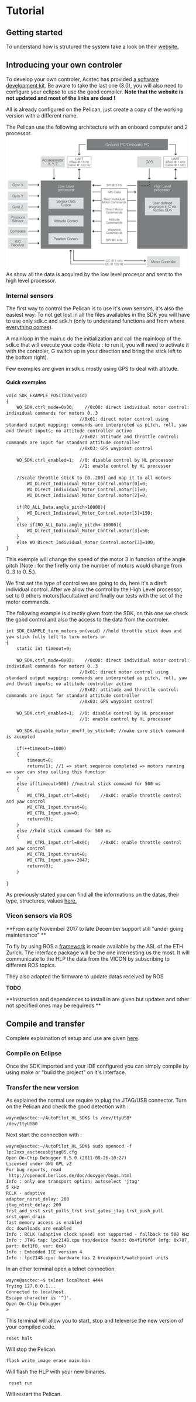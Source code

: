 # Tutorial

## Getting started

To understand how is strutured the system take a look on their [website. ](http://wiki.asctec.de/display/AR/AscTec+Pelican)

## Introducing your own controler

To develop your own controler, Acstec has provided [a software development kit](http://wiki.asctec.de/display/AR/AscTec+SDK). Be aware to take the last one \(3.0\), you will also need to configure your eclipse to use the good compiler. **Note that the website is not updated and most of the links are dead !**

All is already configured on the Pelican, just create a copy of the working version with a different name.

The Pelican use the following architecture with an onboard computer and 2 processor.![](/assets/AutoPilot_overview.png)As show all the data is acquired by the low level procesor and sent to the high level processor.

### Internal sensors

The first way to control the Pelican is to use it's own sensors, it's also the easiest way. To not get lost in all the files availables in the SDK you will have to use only sdk.c and sdk.h \(only to understand functions and from where [everything comes](http://wiki.asctec.de/display/AR/List+of+all+predefined+variables%2C+commands+and+parameters)\).

A mainloop in the main.c do the initialization and call the mainloop of the sdk.c that will execute your code \(Note : to run it, you will need to activate it with the controler, G switch up in your direction and bring the stick left to the bottom right\).

Few exemples are given in sdk.c mostly using GPS to deal with altitude.

#### Quick exemples

```
void SDK_EXAMPLE_POSITION(void)
{
    WO_SDK.ctrl_mode=0x00;    //0x00: direct individual motor control: individual commands for motors 0..3
                            //0x01: direct motor control using standard output mapping: commands are interpreted as pitch, roll, yaw and thrust inputs; no attitude controller active
                            //0x02: attitude and throttle control: commands are input for standard attitude controller
                            //0x03: GPS waypoint control

    WO_SDK.ctrl_enabled=1;  //0: disable control by HL processor
                            //1: enable control by HL processor

    //scale throttle stick to [0..200] and map it to all motors
        WO_Direct_Individual_Motor_Control.motor[0]=0;
        WO_Direct_Individual_Motor_Control.motor[1]=0;
        WO_Direct_Individual_Motor_Control.motor[2]=0;

    if(RO_ALL_Data.angle_pitch>10000){
        WO_Direct_Individual_Motor_Control.motor[3]=150;
    }
    else if(RO_ALL_Data.angle_pitch<-10000){
        WO_Direct_Individual_Motor_Control.motor[3]=50;
    }
    else WO_Direct_Individual_Motor_Control.motor[3]=100;
}
```

This exemple will change the speed of the motor 3 in function of the angle pitch \(Note : for the firefly only the number of motors would change from 0..3 to 0..5.\).

We first set the type of control we are going to do, here it's a direft individual control. After we allow the control by the High Level processor, set to 0 others motors\(facultative\) and finally our tests with the set of the motor commands.

The following example is directly given from the SDK, on this one we check the good control and also the access to the data from the controler.

```
int SDK_EXAMPLE_turn_motors_on(void) //hold throttle stick down and yaw stick fully left to turn motors on
{
    static int timeout=0;

    WO_SDK.ctrl_mode=0x02;    //0x00: direct individual motor control: individual commands for motors 0..3
                            //0x01: direct motor control using standard output mapping: commands are interpreted as pitch, roll, yaw and thrust inputs; no attitude controller active
                            //0x02: attitude and throttle control: commands are input for standard attitude controller
                            //0x03: GPS waypoint control

    WO_SDK.ctrl_enabled=1;  //0: disable control by HL processor
                            //1: enable control by HL processor

    WO_SDK.disable_motor_onoff_by_stick=0; //make sure stick command is accepted

    if(++timeout>=1000)
    {
        timeout=0;
        return(1); //1 => start sequence completed => motors running => user can stop calling this function
    }
    else if(timeout>500) //neutral stick command for 500 ms
    {
        WO_CTRL_Input.ctrl=0x0C;    //0x0C: enable throttle control and yaw control
        WO_CTRL_Input.thrust=0;
        WO_CTRL_Input.yaw=0;
        return(0);
    }
    else //hold stick command for 500 ms
    {
        WO_CTRL_Input.ctrl=0x0C;    //0x0C: enable throttle control and yaw control
        WO_CTRL_Input.thrust=0;
        WO_CTRL_Input.yaw=-2047;
        return(0);
    }

}
```

As previously stated you can find all the informations on the datas, their type, structures, values [here.](http://wiki.asctec.de/display/AR/List+of+all+predefined+variables%2C+commands+and+parameters)

### Vicon sensors via ROS

**From early November 2017 to late December support still "under going maintenance" **

To fly by using ROS a [framework](https://github.com/ethz-asl/asctec_mav_framework) is made available by the ASL of the ETH Zurich. The interface package will be the one interresting us the most. It will communicate to the HLP the data from the VICON by subscribing to different ROS topics. 

They also adapted the firmware to update datas received by ROS



**TODO**

**Instruction and dependences to install in are given but updates and other not specified ones may be requireds **



## Compile and transfer

Complete explaination of setup and use are given [here](http://wiki.asctec.de/display/AR/SDK+Setup+for+Linux).

### Compile on Eclipse

Once the SDK imported and your IDE configured you can simply compile by using make or "build the project" on it's interface.

### Transfer the new version

As explained the normal use require to plug the JTAG/USB connector. Turn on the Pelican and check the good detection with :

```
wayne@asctec:~/AutoPilot_HL_SDK$ ls /dev/ttyUSB*
/dev/ttyUSB0
```

Next start the connection with :

```
wayne@asctec:~/AutoPilot_HL_SDK$ sudo openocd -f lpc2xxx_asctecusbjtag05.cfg
Open On-Chip Debugger 0.5.0 (2011-08-26-10:27)
Licensed under GNU GPL v2
For bug reports, read
 http://openocd.berlios.de/doc/doxygen/bugs.html
Info : only one transport option; autoselect 'jtag'
5 kHz
RCLK - adaptive
adapter_nsrst_delay: 200
jtag_ntrst_delay: 200
trst_and_srst srst_pulls_trst srst_gates_jtag trst_push_pull srst_open_drain
fast memory access is enabled
dcc downloads are enabled
Info : RCLK (adaptive clock speed) not supported - fallback to 500 kHz
Info : JTAG tap: lpc2148.cpu tap/device found: 0x4f1f0f0f (mfg: 0x787, part: 0xf1f0, ver: 0x4)
Info : Embedded ICE version 4
Info : lpc2148.cpu: hardware has 2 breakpoint/watchpoint units
```

In an other terminal open a telnet connection.

```
wayne@asctec:~$ telnet localhost 4444
Trying 127.0.0.1...
Connected to localhost.
Escape character is '^]'.
Open On-Chip Debugger
>
```

This terminal will allow you to start, stop and televerse the new version of your compiled code.

```
reset halt
```

Will stop the Pelican.

```
flash write_image erase main.bin
```

Will flash the HLP with your new binaries.

```
 reset run
```

Will restart the Pelican.

